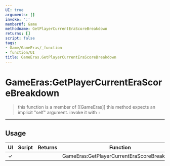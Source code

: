 ```yaml
---
UI: true
arguments: []
invoke: ':'
memberOf: Game
methodname: GetPlayerCurrentEraScoreBreakdown
returns: []
script: false
tags:
- Game/GameEras/_function
- function/UI
title: GameEras.GetPlayerCurrentEraScoreBreakdown
---
```

# GameEras:GetPlayerCurrentEraScoreBreakdown
> this function is a member of [[GameEras]]
> this method expects an implicit "self" argument. invoke it with `:`
-----
## Usage
|  UI | Script | Returns | Function | Arguments |
|:---:|:------:|-------:|:--------:|:---------|
|✓| ||GameEras:GetPlayerCurrentEraScoreBreakdown||
